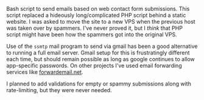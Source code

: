 Bash script to send emails based on web contact form submissions.
This script replaced a hideously long/complicated PHP script behind a static website.
I was asked to move the site to a new VPS when the previous host was taken over by spammers.
I've never proved it, but I *think* that PHP script might have been how the spammers got into the original VPS.

Use of the `ssmtp` mail program to send via gmail has been a good alternative to running a full email server.
Gmail setup for this is frustratingly different each time, but should remain possible as long as google continues to allow app-specific passwords.
On other projects I've used email forwarding services like [forwardemail.net](https://forwardemail.net).

I planned to add validations for empty or spammy submissions along with rate-limiting, but they were never needed.

